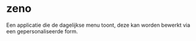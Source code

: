# zeno
Een applicatie die de dagelijkse menu toont, deze kan worden bewerkt via een  gepersonaliseerde form.
